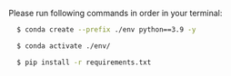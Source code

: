 Please run following commands in order in your terminal:
```bash
  $ conda create --prefix ./env python==3.9 -y
```
```bash
  $ conda activate ./env/
```
```bash
  $ pip install -r requirements.txt